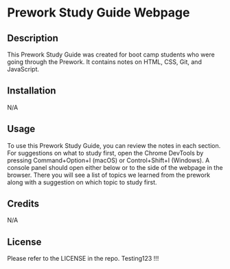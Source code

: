 # Prework Study Guide Webpage

## Description

This Prework Study Guide was created for boot camp students who were going through the Prework. It contains notes on HTML, CSS, Git, and JavaScript.

## Installation

N/A

## Usage

To use this Prework Study Guide, you can review the notes in each section. For suggestions on what to study first, open the Chrome DevTools by pressing Command+Option+I (macOS) or Control+Shift+I (Windows). A console panel should open either below or to the side of the webpage in the browser. There you will see a list of topics we learned from the prework along with a suggestion on which topic to study first.

## Credits

N/A

## License

Please refer to the LICENSE in the repo.
Testing123 !!!